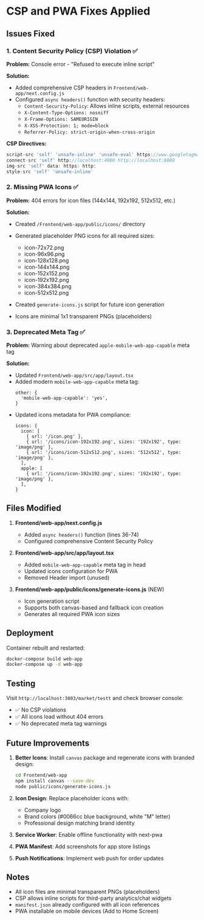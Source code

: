# CSP and PWA Fixes Applied

## Issues Fixed

### 1. Content Security Policy (CSP) Violation ✅
**Problem:** Console error - "Refused to execute inline script"

**Solution:**
- Added comprehensive CSP headers in `Frontend/web-app/next.config.js`
- Configured `async headers()` function with security headers:
  - `Content-Security-Policy`: Allows inline scripts, external resources
  - `X-Content-Type-Options: nosniff`
  - `X-Frame-Options: SAMEORIGIN`
  - `X-XSS-Protection: 1; mode=block`
  - `Referrer-Policy: strict-origin-when-cross-origin`

**CSP Directives:**
```javascript
script-src 'self' 'unsafe-inline' 'unsafe-eval' https://www.googletagmanager.com https://www.google-analytics.com
connect-src 'self' http://localhost:4000 http://localhost:8080
img-src 'self' data: https: http:
style-src 'self' 'unsafe-inline'
```

### 2. Missing PWA Icons ✅
**Problem:** 404 errors for icon files (144x144, 192x192, 512x512, etc.)

**Solution:**
- Created `/Frontend/web-app/public/icons/` directory
- Generated placeholder PNG icons for all required sizes:
  - icon-72x72.png
  - icon-96x96.png
  - icon-128x128.png
  - icon-144x144.png
  - icon-152x152.png
  - icon-192x192.png
  - icon-384x384.png
  - icon-512x512.png
  
- Created `generate-icons.js` script for future icon generation
- Icons are minimal 1x1 transparent PNGs (placeholders)

### 3. Deprecated Meta Tag ✅
**Problem:** Warning about deprecated `apple-mobile-web-app-capable` meta tag

**Solution:**
- Updated `Frontend/web-app/src/app/layout.tsx`
- Added modern `mobile-web-app-capable` meta tag:
  ```tsx
  other: {
    'mobile-web-app-capable': 'yes',
  }
  ```
- Updated icons metadata for PWA compliance:
  ```tsx
  icons: {
    icon: [
      { url: '/icon.png' },
      { url: '/icons/icon-192x192.png', sizes: '192x192', type: 'image/png' },
      { url: '/icons/icon-512x512.png', sizes: '512x512', type: 'image/png' },
    ],
    apple: [
      { url: '/icons/icon-192x192.png', sizes: '192x192', type: 'image/png' },
    ],
  }
  ```

## Files Modified

1. **Frontend/web-app/next.config.js**
   - Added `async headers()` function (lines 36-74)
   - Configured comprehensive Content Security Policy

2. **Frontend/web-app/src/app/layout.tsx**
   - Added `mobile-web-app-capable` meta tag in head
   - Updated icons configuration for PWA
   - Removed Header import (unused)

3. **Frontend/web-app/public/icons/generate-icons.js** (NEW)
   - Icon generation script
   - Supports both canvas-based and fallback icon creation
   - Generates all required PWA icon sizes

## Deployment

Container rebuilt and restarted:
```bash
docker-compose build web-app
docker-compose up -d web-app
```

## Testing

Visit `http://localhost:3003/market/testt` and check browser console:
- ✅ No CSP violations
- ✅ All icons load without 404 errors
- ✅ No deprecated meta tag warnings

## Future Improvements

1. **Better Icons**: Install `canvas` package and regenerate icons with branded design:
   ```bash
   cd Frontend/web-app
   npm install canvas --save-dev
   node public/icons/generate-icons.js
   ```

2. **Icon Design**: Replace placeholder icons with:
   - Company logo
   - Brand colors (#0066cc blue background, white "M" letter)
   - Professional design matching brand identity

3. **Service Worker**: Enable offline functionality with next-pwa
4. **PWA Manifest**: Add screenshots for app store listings
5. **Push Notifications**: Implement web push for order updates

## Notes

- All icon files are minimal transparent PNGs (placeholders)
- CSP allows inline scripts for third-party analytics/chat widgets
- `manifest.json` already configured with all icon references
- PWA installable on mobile devices (Add to Home Screen)
